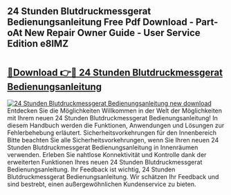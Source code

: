 ## 24 Stunden Blutdruckmessgerat Bedienungsanleitung Free Pdf Download - Part-oAt New Repair Owner Guide - User Service Edition e8lMZ

# <h2><a href="http://df5g90h.blite.top/?on=24+Stunden+Blutdruckmessgerat+Bedienungsanleitung">🔗Download 👉🔴 24 Stunden Blutdruckmessgerat Bedienungsanleitung</a></h2>

[![24 Stunden Blutdruckmessgerat Bedienungsanleitung new download](https://i.imgur.com/lujVjoI.png)](http://df5g90h.blite.top/?on=24+Stunden+Blutdruckmessgerat+Bedienungsanleitung)
Entdecken Sie die Möglichkeiten Willkommen in der Welt der Möglichkeiten mit Ihrem neuen 24 Stunden Blutdruckmessgerat Bedienungsanleitung! In diesem Handbuch werden die Funktionen, Anwendungen und Lösungen zur Fehlerbehebung erläutert. Sicherheitsvorkehrungen für den Innenbereich Bitte beachten Sie alle Sicherheitsvorkehrungen, wenn Sie Ihren neuen 24 Stunden Blutdruckmessgerat Bedienungsanleitung in Innenräumen verwenden. Erleben Sie nahtlose Konnektivität und Kontrolle dank der erweiterten Funktionen Ihres neuen 24 Stunden Blutdruckmessgerat Bedienungsanleitung. Ihr Feedback ist wichtig, 24 Stunden Blutdruckmessgerat Bedienungsanleitung. Wir schätzen Ihr Feedback und sind bestrebt, einen außergewöhnlichen Kundenservice zu bieten.
